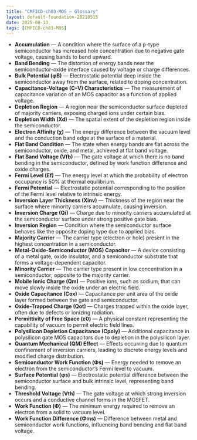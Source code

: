 ```yaml
---
title: "CMFICD-ch03-MOS — Glossary"
layout: default-foundation-20210515
date: 2025-08-13
tags: [CMFICD-ch03-MOS]
---
```


- **Accumulation** — A condition where the surface of a p-type semiconductor has increased hole concentration due to negative gate voltage, causing bands to bend upward.
- **Band Bending** — The distortion of energy bands near the semiconductor-oxide interface caused by voltage or charge differences.
- **Bulk Potential (φB)** — Electrostatic potential deep inside the semiconductor away from the surface, related to doping concentration.
- **Capacitance-Voltage (C–V) Characteristics** — The measurement of capacitance variation of an MOS capacitor as a function of applied voltage.
- **Depletion Region** — A region near the semiconductor surface depleted of majority carriers, exposing charged ions under certain bias.
- **Depletion Width (Xd)** — The spatial extent of the depletion region inside the semiconductor.
- **Electron Affinity (χ)** — The energy difference between the vacuum level and the conduction band edge at the surface of a material.
- **Flat Band Condition** — The state when energy bands are flat across the semiconductor, oxide, and metal, achieved at flat band voltage.
- **Flat Band Voltage (Vfb)** — The gate voltage at which there is no band bending in the semiconductor, defined by work function difference and oxide charges.
- **Fermi Level (Ef)** — The energy level at which the probability of electron occupancy is 50% at thermal equilibrium.
- **Fermi Potential** — Electrostatic potential corresponding to the position of the Fermi level relative to intrinsic energy.
- **Inversion Layer Thickness (Xinv)** — Thickness of the region near the surface where minority carriers accumulate, causing inversion.
- **Inversion Charge (Qi)** — Charge due to minority carriers accumulated at the semiconductor surface under strong positive gate bias.
- **Inversion Region** — Condition where the semiconductor surface behaves like the opposite doping type due to applied bias.
- **Majority Carrier** — The carrier type (electron or hole) present in the highest concentration in a semiconductor.
- **Metal-Oxide-Semiconductor (MOS) Capacitor** — A device consisting of a metal gate, oxide insulator, and a semiconductor substrate that forms a voltage-dependent capacitor.
- **Minority Carrier** — The carrier type present in low concentration in a semiconductor; opposite to the majority carrier.
- **Mobile Ionic Charge (Qm)** — Positive ions, such as sodium, that can move slowly inside the oxide under an electric field.
- **Oxide Capacitance (Cox)** — Capacitance per unit area of the oxide layer formed between the gate and semiconductor.
- **Oxide-Trapped Charge (Qot)** — Charges trapped within the oxide layer, often due to defects or ionizing radiation.
- **Permittivity of Free Space (ε0)** — A physical constant representing the capability of vacuum to permit electric field lines.
- **Polysilicon Depletion Capacitance (Cpoly)** — Additional capacitance in polysilicon gate MOS capacitors due to depletion in the polysilicon layer.
- **Quantum Mechanical (QM) Effect** — Effects occurring due to quantum confinement of inversion carriers, leading to discrete energy levels and modified charge distribution.
- **Semiconductor Work Function (Φs)** — Energy needed to remove an electron from the semiconductor’s Fermi level to vacuum.
- **Surface Potential (φs)** — Electrostatic potential difference between the semiconductor surface and bulk intrinsic level, representing band bending.
- **Threshold Voltage (Vth)** — The gate voltage at which strong inversion occurs and a conductive channel forms in the MOSFET.
- **Work Function (Φ)** — The minimum energy required to remove an electron from a solid to vacuum level.
- **Work Function Difference (Φms)** — Difference between metal and semiconductor work functions, influencing band bending and flat band voltage.
